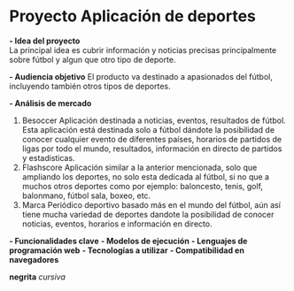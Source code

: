 # Proyecto Aplicación de deportes

**- Idea del proyecto** <br>
La principal idea es cubrir información y noticias precisas principalmente sobre fútbol y algun que otro tipo de deporte.

**- Audiencia objetivo**
El producto va destinado a apasionados del fútbol, incluyendo también otros tipos de deportes.

**- Análisis de mercado**
1. Besoccer
    Aplicación destinada a noticias, eventos, resultados de fútbol.
    Esta aplicación está destinada solo a fútbol dándote la posibilidad de conocer cualquier evento de diferentes países, horarios de partidos de ligas por todo el mundo, resultados, información en directo de partidos y estadisticas.
2. Flashscore
    Aplicación similar a la anterior mencionada, solo que ampliando los deportes, no solo esta dedicada al fútbol, si no que a muchos otros deportes como por ejemplo: baloncesto, tenis, golf, balonmano, fútbol sala, boxeo, etc.
3. Marca
    Periódico deportivo basado más en el mundo del fútbol, aún así tiene mucha variedad de deportes dandote la posibilidad de conocer noticias, eventos, horarios e información en directo.

**- Funcionalidades clave**
**- Modelos de  ejecución**
**- Lenguajes de programación web**
**- Tecnologías a utilizar**
**- Compatibilidad en navegadores**

**negrita** *cursiva*

